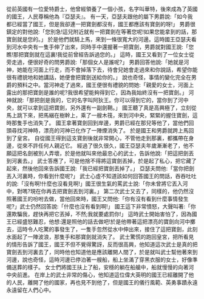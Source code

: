 
從前英國有一位愛特爵士，他曾經領養了一個小孩，名字叫華特，後來成為了英國的國王，人民尊稱他為『亞瑟夫』。
有一天，亞瑟夫跟他的屬下男爵說:「如今我都已經當了國王，但是我卻連一把寶劍都沒有，國王都應該有寶劍的呀!」
男爵很鎮定的對他說:「您別急!這兒附近就有一把寶劍在等著您呢!如果您能拿到的話，那寶劍就是您的。」
於是他們就騎上馬，來到一條很寬大的河邊。這時國王亞瑟夫看到河水中央有一隻手伸了出來，同時手中還握著一把寶劍，男爵就對國王說:「您瞧!那把寶劍就在這裏!我從前曾經告訴過您的。」
這時，國王又看到了一位女士從旁走過，便很好奇的問男爵說:「那個女人是誰呢?」
男爵回答他說:「她就是河神，她能在河面上行走，而不會掉落下去，待會兒她會走過來和你說話，希望你能很有禮貌地和她講話，她便會把寶劍送給你的。」
說也奇怪，事情的變化完全在男爵的預料之中。當河神走了過來，國王便很有禮貌的問她:「親愛的女士，河面上露出的那把寶劍是誰的呢?我很希望能夠得到它，因為我始終沒有一把寶劍。」
河神就說:「那把劍是我的，它的名字叫阿狄王。你可以得到它的，當你到了河中央，就可以拿到這把寶劍，另外還有一副劍鞘。」
國王聽了真是高興極了，立刻從馬上跳下來，把馬綑在樹幹上，乘了一艘木筏，來到河中央，緊緊的握住寶劍，這時那隻手也消失了。
國王拿著寶劍回到岸邊，男爵已經在那兒等他了，當他們回頭尋找河神時，漂亮的河神已化作了一陣煙消失了。
於是國王和男爵就跨上馬回到了皇宮。
自從國王得到這支寶劍後就非常開心，不管他走到那裏，都攜帶在身邊，從來不許任何人親近它。
經過了很久很久，國王亞瑟夫年歲漸漸老了，他不願這把名劍被別人弄壞，於是他就叫來他最忠心的武士，告訴他說:「把這把劍丟到河裏去。」
武士答應了，可是他捨不得將這寶劍丟掉，於是起了私心，把它藏了起來，然後他回來告訴國王說:「我已經把寶劍丟掉了。」
亞瑟夫問他:「當你把劍丟入河裏時，你看到什麼呢?」
武士心虛不知道該如何回答國王的問話，吞吞吐吐的說:「沒有啊!什麼也沒看見啊!」國王很生氣的罵武士說:「你未曾將它丟入河中，對嗎?現在你再去把寶劍丟到河裏。」
第二次武士又去了，同樣的，他仍然沒照著國王的吩咐去做，當他回來時，國王又問他:「你有沒有看到什麼事情發生呢?」武士仍然回答說:「什麼也沒有看到啊!」
國王這下非常憤怒，大聲叫著:「你還欺騙我，趕快再把它丟掉，不然;我就要處罰你!」
這時武士開始害怕了，因為國王已經盛怒難忍，他想:還是照他的話去做吧!於是他帶著這把漂亮的寶劍向河中擲去，這時令人吃驚的事發生了，一隻手忽然從水中伸出來，接住了這把寶劍，此刻水面起了一陣波浪，那隻手和那寶劍就消失了。
武士驚慌的跑回皇宮，把所看見的情形告訴了國王，國王不但不覺得驚訝，反而很高興，他知道這次武士是真的把寶劍丟到河裏去了，同時他也知道他是應該離開人間了，於是就叫武士幫他著來到河邊，說也奇怪，這時河邊已停泊著一艘船，船上坐滿了穿黑衣服的女士，好像準備送葬的樣子。
女士們將國王扶上了船，安穩的躺在船艙中，船就慢慢的向著河中央前進。
在岸上的武士非常的傷心，他知道這位偉大英明的國王已經離開了他的人民，離開了他的國家，再也見不到他了，但是國王的儀行風範、英勇事蹟永遠永遠留在人們心中。




